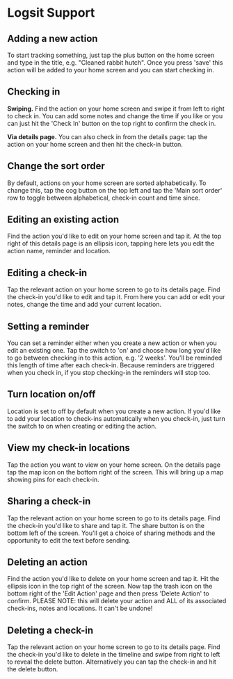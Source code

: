 # Logsit Support

## Adding a new action

To start tracking something, just tap the plus button on the home screen and type in the title, e.g. "Cleaned rabbit hutch". Once you press 'save' this action will be added to your home screen and you can start checking in.

## Checking in

**Swiping.** Find the action on your home screen and swipe it from left to right to check in. You can add some notes and change the time if you like or you can just hit the 'Check In' button on the top right to confirm the check in.

**Via details page.** You can also check in from the details page: tap the action on your home screen and then hit the check-in button.

## Change the sort order

By default, actions on your home screen are sorted alphabetically. To change this, tap the cog button on the top left and tap the 'Main sort order' row to toggle between alphabetical, check-in count and time since.

## Editing an existing action

Find the action you'd like to edit on your home screen and tap it. At the top right of this details page is an ellipsis icon, tapping here lets you edit the action name, reminder and location.

## Editing a check-in

Tap the relevant action on your home screen to go to its details page. Find the check-in you'd like to edit and tap it. From here you can add or edit your notes, change the time and add your current location.

## Setting a reminder

You can set a reminder either when you create a new action or when you edit an existing one. Tap the switch to 'on' and choose how long you'd like to go between checking in to this action, e.g. '2 weeks'. You'll be reminded this length of time after each check-in. Because reminders are triggered when you check in, if you stop checking-in the reminders will stop too.

## Turn location on/off

Location is set to off by default when you create a new action. If you'd like to add your location to check-ins automatically when you check-in, just turn the switch to on when creating or editing the action.

## View my check-in locations

Tap the action you want to view on your home screen. On the details page tap the map icon on the bottom right of the screen. This will bring up a map showing pins for each check-in.

## Sharing a check-in

Tap the relevant action on your home screen to go to its details page. Find the check-in you'd like to share and tap it. The share button is on the bottom left of the screen. You'll get a choice of sharing methods and the opportunity to edit the text before sending.

## Deleting an action

Find the action you'd like to delete on your home screen and tap it. Hit the ellipsis icon in the top right of the screen. Now tap the trash icon on the bottom right of the 'Edit Action' page and then press 'Delete Action' to confirm. PLEASE NOTE: this will delete your action and ALL of its associated check-ins, notes and locations. It can't be undone!

## Deleting a check-in

Tap the relevant action on your home screen to go to its details page. Find the check-in you'd like to delete in the timeline and swipe from right to left to reveal the delete button. Alternatively you can tap the check-in and hit the delete button.
